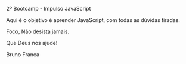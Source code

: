 2º Bootcamp - Impulso JavaScript

Aqui é o objetivo é aprender JavaScript, com todas as dúvidas tiradas.

Foco, Não desista jamais.

Que Deus nos ajude!

Bruno França
